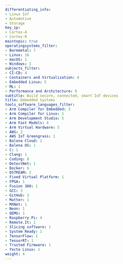 ```yaml
---
differentiating_info:
- Linux IoT
- Automotive
- Storage
key_ip:
- Cortex-A
- Cortex-R
maintopic: true
operatingsystems_filter:
- Baremetal: 7
- Linux: 16
- macOS: 1
- Windows: 1
subjects_filter:
- CI-CD: 4
- Containers and Virtualization: 4
- Embedded Linux: 5
- ML: 1
- Performance and Architecture: 9
subtitle: Build secure, connected, smart IoT devices
title: Embedded Systems
tools_software_languages_filter:
- Arm Compiler for Embedded: 3
- Arm Compiler for Linux: 1
- Arm Development Studio: 5
- Arm Fast Models: 4
- Arm Virtual Hardware: 5
- AWS: 2
- AWS IoT Greengrass: 1
- Balena Cloud: 1
- Balena OS: 1
- C: 1
- Clang: 1
- Coding: 8
- DetectNet: 1
- Docker: 6
- DSTREAM: 2
- Fixed Virtual Platform: 1
- FPGA: 1
- Fusion 360: 1
- GCC: 3
- GitHub: 3
- Matter: 1
- MXNet: 1
- Neon: 1
- QEMU: 1
- Raspberry Pi: 4
- Remote.It: 1
- Slicing software: 1
- System Ready: 1
- TensorFlow: 1
- TensorRT: 1
- Trusted Firmware: 1
- Yocto Linux: 1
weight: 4
---
```

